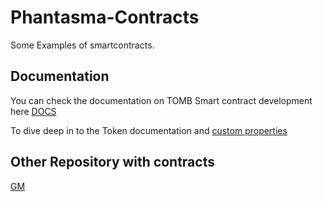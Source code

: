 # Phantasma-Contracts

Some Examples of smartcontracts.

## Documentation

You can check the documentation on TOMB Smart contract development here [DOCS](https://phantasma.gitbook.io/tomb)

To dive deep in to the Token documentation and [custom properties](https://phantasma.gitbook.io/tomb/basics/basics/properties)

## Other Repository with contracts

[GM](https://github.com/OnBlockIO/phantasma-tokens-contracts)
